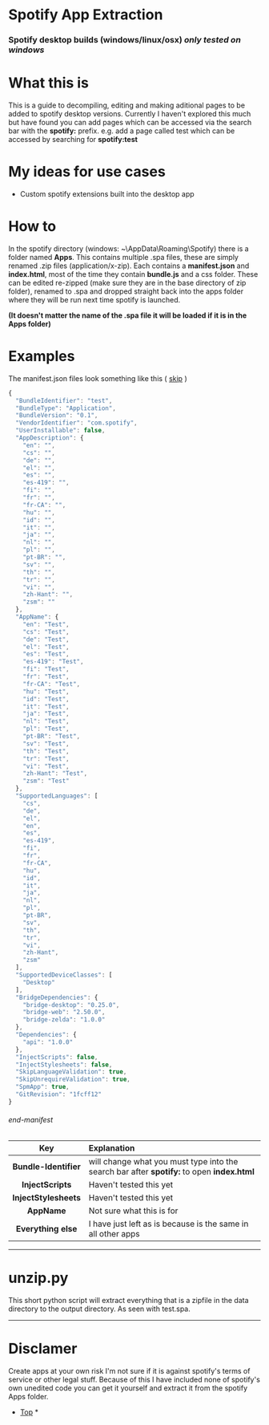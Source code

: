 # Spotify App Extraction
### Spotify desktop builds (windows/linux/osx) *only tested on windows*

# What this is
This is a guide to decompiling, editing and making aditional pages to be added to spotify desktop versions. Currently I haven't explored this much but have found you can add pages which can be accessed via the search bar with the **spotify:** prefix. e.g. add a page called test which can be accessed by searching for **spotify:test**

# My ideas for use cases
- Custom spotify extensions built into the desktop app

# How to 
In the spotify directory (windows: ~\AppData\Roaming\Spotify\) there is a folder named **Apps**. This contains multiple .spa files, these are simply renamed .zip files (application/x-zip). Each contains a **manifest.json** and **index.html**, most of the time they contain **bundle.js** and a css folder.
These can be edited re-zipped (make sure they are in the base directory of zip folder), renamed to .spa and dropped straight back into the apps folder where they will be run next time spotify is launched.

**(It doesn't matter the name of the .spa file it will be loaded if it is in the Apps folder)**

# Examples
The manifest.json files look something like this ( [skip](#end-manifest) )
```javascript
{
  "BundleIdentifier": "test",
  "BundleType": "Application",
  "BundleVersion": "0.1",
  "VendorIdentifier": "com.spotify",
  "UserInstallable": false,
  "AppDescription": {
    "en": "",
    "cs": "",
    "de": "",
    "el": "",
    "es": "",
    "es-419": "",
    "fi": "",
    "fr": "",
    "fr-CA": "",
    "hu": "",
    "id": "",
    "it": "",
    "ja": "",
    "nl": "",
    "pl": "",
    "pt-BR": "",
    "sv": "",
    "th": "",
    "tr": "",
    "vi": "",
    "zh-Hant": "",
    "zsm": ""
  },
  "AppName": {
    "en": "Test",
    "cs": "Test",
    "de": "Test",
    "el": "Test",
    "es": "Test",
    "es-419": "Test",
    "fi": "Test",
    "fr": "Test",
    "fr-CA": "Test",
    "hu": "Test",
    "id": "Test",
    "it": "Test",
    "ja": "Test",
    "nl": "Test",
    "pl": "Test",
    "pt-BR": "Test",
    "sv": "Test",
    "th": "Test",
    "tr": "Test",
    "vi": "Test",
    "zh-Hant": "Test",
    "zsm": "Test"
  },
  "SupportedLanguages": [
    "cs",
    "de",
    "el",
    "en",
    "es",
    "es-419",
    "fi",
    "fr",
    "fr-CA",
    "hu",
    "id",
    "it",
    "ja",
    "nl",
    "pl",
    "pt-BR",
    "sv",
    "th",
    "tr",
    "vi",
    "zh-Hant",
    "zsm"
  ],
  "SupportedDeviceClasses": [
    "Desktop"
  ],
  "BridgeDependencies": {
    "bridge-desktop": "0.25.0",
    "bridge-web": "2.50.0",
    "bridge-zelda": "1.0.0"
  },
  "Dependencies": {
    "api": "1.0.0"
  },
  "InjectScripts": false,
  "InjectStylesheets": false,
  "SkipLanguageValidation": true,
  "SkipUnrequireValidation": true,
  "SpmApp": true,
  "GitRevision": "1fcff12"
}
```
###### end-manifest
| Key | Explanation |
| :---: | :--- |
| **Bundle-Identifier** | will change what you must type into the search bar after **spotify:** to open **index.html** |
| **InjectScripts** | Haven't tested this yet |
| **InjectStylesheets** | Haven't tested this yet |
| **AppName** | Not sure what this is for |
| **Everything else** | I have just left as is because is the same in all other apps |

---
# unzip.py
This short python script will extract everything that is a zipfile in the data directory to the output directory. As seen with test.spa.

---
# Disclamer
Create apps at your own risk I'm not sure if it is against spotify's terms of service or other legal stuff. Because of this I have included none of spotify's own unedited code you can get it yourself and extract it from the spotify Apps folder.

* [Top](#spotify-app-extraction) *
